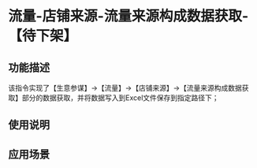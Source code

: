 # 流量-店铺来源-流量来源构成数据获取-【待下架】
## 功能描述
该指令实现了【生意参谋】->【流量】->【店铺来源】->【流量来源构成数据获取】部分的数据获取，并将数据写入到Excel文件保存到指定路径下；
## 使用说明
## 应用场景

